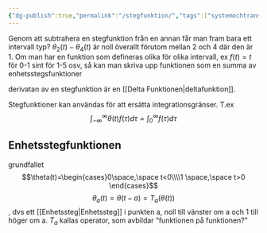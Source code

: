 ```yaml
---
{"dg-publish":true,"permalink":"/stegfunktion/","tags":["systemochtransformer"]}
---
```


Genom att subtrahera en stegfunktion från en annan får man fram bara ett intervall typ? $\theta_{2}(t)-\theta_{4}(t)$ är noll överallt förutom mellan 2 och 4 där den är 1. Om man har en funktion som defineras olika för olika intervall, ex $f(t)=t$ för 0-1 sint för 1-5 osv, så kan man skriva upp funktionen som en summa av enhetsstegsfunktioner

derivatan av en stegfunktion är en [[Delta Funktionen\|deltafunktion]].

Stegfunktioner kan användas för att ersätta integrationsgränser. T.ex
$$\int_{-\infty}^{\infty}\theta(t)f(\tau)d \tau=\int_{0}^{\infty}f(\tau)d \tau$$

## Enhetsstegfunktionen
grundfallet
$$\theta(t)=\begin{cases}0\space,\space t<0\\\\1 \space,\space t>0 \end{cases}$$
$$\theta_{a}(t)=\theta(t-a)=T_{a}(\theta(t))$$, dvs ett [[Enhetssteg\|Enhetssteg]] i punkten a, noll till vänster om a och 1 till höger om a. $T_{a}$ kallas operator, som avbildar “funktionen på funktionen?”

